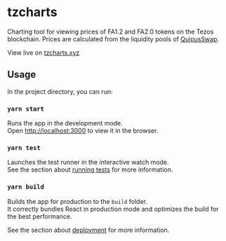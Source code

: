# tzcharts

Charting tool for viewing prices of FA1.2 and FA2.0 tokens on the Tezos blockchain. Prices are calculated from the liquidity pools of [QuipusSwap](https://quipuswap.com/swap).

View live on [tzcharts.xyz](https://tzcharts.xyz)

## Usage

In the project directory, you can run:

### `yarn start`

Runs the app in the development mode.\
Open [http://localhost:3000](http://localhost:3000) to view it in the browser.

### `yarn test`

Launches the test runner in the interactive watch mode.\
See the section about [running tests](https://facebook.github.io/create-react-app/docs/running-tests) for more information.

### `yarn build`

Builds the app for production to the `build` folder.\
It correctly bundles React in production mode and optimizes the build for the best performance.

See the section about [deployment](https://facebook.github.io/create-react-app/docs/deployment) for more information.
